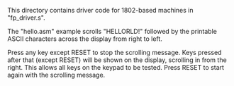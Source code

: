 
This directory contains driver code for 1802-based machines in "fp\_driver.s".

The "hello.asm" example scrolls "HELLORLD!" followed by the printable ASCII
characters across the display from right to left.

Press any key except RESET to stop the scrolling message.  Keys pressed
after that (except RESET) will be shown on the display, scrolling in from
the right.  This allows all keys on the keypad to be tested.  Press RESET
to start again with the scrolling message.
